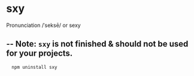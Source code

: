 sxy 
=============
Pronunciation /ˈseksē/ or sexy

--
Note: `sxy` is not finished & should not be used for your projects. 
-------------
```
  npm uninstall sxy
```
